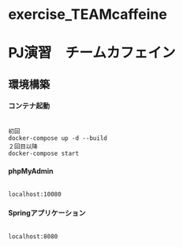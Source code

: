# exercise_TEAMcaffeine


<h1>PJ演習　チームカフェイン</h1>

<h2>環境構築</h2>

<h4>コンテナ起動</h4>

```

初回
docker-compose up -d --build
２回目以降
docker-compose start 

```

<h4>phpMyAdmin</h4>

```

localhost:10080

```

<h4>Springアプリケーション</h4>

```

localhost:8080

```
